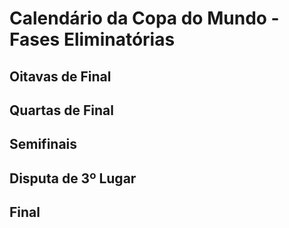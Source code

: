 # Calendário da Copa do Mundo - Fases Eliminatórias

## Oitavas de Final

## Quartas de Final

## Semifinais

## Disputa de 3º Lugar

## Final
